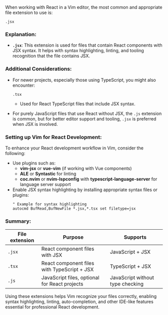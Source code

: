 When working with React in a Vim editor, the most common and appropriate file extension to use is:

```plaintext
.jsx
```

### Explanation:
- **`.jsx`**: This extension is used for files that contain React components with JSX syntax. It helps with syntax highlighting, linting, and tooling recognition that the file contains JSX.

### Additional Considerations:
- For newer projects, especially those using TypeScript, you might also encounter:
  ```plaintext
  .tsx
  ```
  - Used for React TypeScript files that include JSX syntax.

- For purely JavaScript files that use React without JSX, the `.js` extension is common, but for better editor support and tooling, `.jsx` is preferred when JSX is involved.

### Setting up Vim for React Development:
To enhance your React development workflow in Vim, consider the following:
- Use plugins such as:
  - **vim-jsx** or **vue-vim** (if working with Vue components)
  - **ALE** or **Syntastic** for linting
  - **coc.nvim** or **nvim-lspconfig** with **typescript-language-server** for language server support
- Enable JSX syntax highlighting by installing appropriate syntax files or plugins:
  ```vim
  " Example for syntax highlighting
  autocmd BufRead,BufNewFile *.jsx,*.tsx set filetype=jsx
  ```

### Summary:
| File extension | Purpose                                       | Supports                              |
|----------------|-----------------------------------------------|--------------------------------------|
| `.jsx`        | React component files with JSX                | JavaScript + JSX                     |
| `.tsx`        | React component files with TypeScript + JSX   | TypeScript + JSX                    |
| `.js`         | JavaScript files, optional for React projects | JavaScript without type checking     |

Using these extensions helps Vim recognize your files correctly, enabling syntax highlighting, linting, auto-completion, and other IDE-like features essential for professional React development.